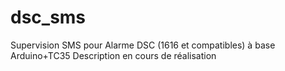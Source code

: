 # dsc_sms
Supervision SMS pour Alarme DSC (1616 et compatibles) à base Arduino+TC35
Description en cours de réalisation
